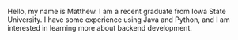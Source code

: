 Hello, my name is Matthew. I am a recent graduate from Iowa State University.
I have some experience using Java and Python, and I am interested in learning more about backend development.

<!---
rileymattr/rileymattr is a ✨ special ✨ repository because its `README.md` (this file) appears on your GitHub profile.
You can click the Preview link to take a look at your changes.
--->
